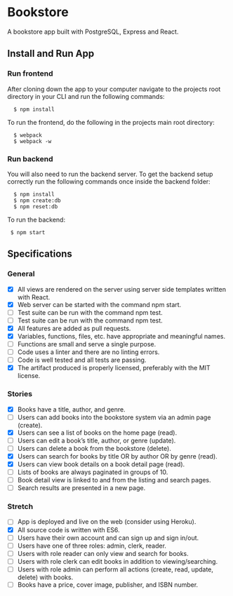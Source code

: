 # Bookstore
A bookstore app built with PostgreSQL, Express and React.


## Install and Run App


### Run frontend

After cloning down the app to your computer navigate to the projects root directory in your CLI and run the following commands:

```
  $ npm install
```
To run the frontend, do the following in the projects main root directory:

```
  $ webpack
  $ webpack -w
```
### Run backend 

You will also need to run the backend server. 
To get the backend setup correctly run the following commands once inside the backend folder:

```
  $ npm install
  $ npm create:db
  $ npm reset:db
```
To run the backend:

```
 $ npm start
```


## Specifications

### General

- [x] All views are rendered on the server using server side templates written with React.
- [x] Web server can be started with the command npm start.
- [ ] Test suite can be run with the command npm test.
- [ ] Test suite can be run with the command npm test.
- [x] All features are added as pull requests.
- [x] Variables, functions, files, etc. have appropriate and meaningful names.
- [ ] Functions are small and serve a single purpose.
- [ ] Code uses a linter and there are no linting errors.
- [ ] Code is well tested and all tests are passing.
- [x] The artifact produced is properly licensed, preferably with the MIT license.

### Stories

- [x] Books have a title, author, and genre.
- [ ] Users can add books into the bookstore system via an admin page (create).
- [x] Users can see a list of books on the home page (read).
- [ ] Users can edit a book’s title, author, or genre (update).
- [ ] Users can delete a book from the bookstore (delete).
- [x] Users can search for books by title OR by author OR by genre (read).
- [x] Users can view book details on a book detail page (read).
- [ ] Lists of books are always paginated in groups of 10.
- [ ] Book detail view is linked to and from the listing and search pages.
- [ ] Search results are presented in a new page.

### Stretch

 - [ ] App is deployed and live on the web (consider using Heroku).
 - [x] All source code is written with ES6.
 - [ ] Users have their own account and can sign up and sign in/out.
 - [ ] Users have one of three roles: admin, clerk, reader.
 - [ ] Users with role reader can only view and search for books.
 - [ ] Users with role clerk can edit books in addition to viewing/searching.
 - [ ] Users with role admin can perform all actions (create, read, update, delete) with books.
 - [ ] Books have a price, cover image, publisher, and ISBN number.
